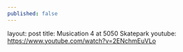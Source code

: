 ```yaml
---
published: false
---
```

layout: post
title: Musication 4 at 5050 Skatepark
youtube: https://www.youtube.com/watch?v=2ENchmEuVLo